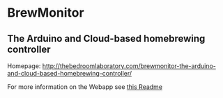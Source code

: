 # BrewMonitor

## The Arduino and Cloud-based homebrewing controller

Homepage: http://thebedroomlaboratory.com/brewmonitor-the-arduino-and-cloud-based-homebrewing-controller/

For more information on the Webapp see [this Readme](https://github.com/thebedroomlaboratory/BrewMonitor/blob/basic-mean/WebApp)
